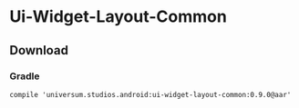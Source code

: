 Ui-Widget-Layout-Common
===============

## Download ##

### Gradle ###

    compile 'universum.studios.android:ui-widget-layout-common:0.9.0@aar'
